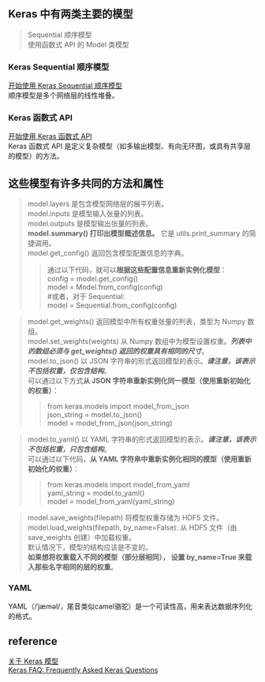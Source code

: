 ##  Keras 中有两类主要的模型
> Sequential 顺序模型   
使用函数式 API 的 Model 类模型

### Keras Sequential 顺序模型
[开始使用 Keras Sequential 顺序模型](https://keras.io/zh/getting-started/sequential-model-guide/)  
顺序模型是多个网络层的线性堆叠。


###  Keras 函数式 API
[开始使用 Keras 函数式 API](https://keras.io/zh/getting-started/functional-api-guide/)  
Keras 函数式 API 是定义复杂模型（如多输出模型、有向无环图，或具有共享层的模型）的方法。



## 这些模型有许多共同的方法和属性
> model.layers 是包含模型网络层的展平列表。  
model.inputs 是模型输入张量的列表。  
model.outputs 是模型输出张量的列表。  
**model.summary() 打印出模型概述信息。** 它是 utils.print_summary 的简捷调用。  
model.get_config() 返回包含模型配置信息的字典。  
>> 通过以下代码，就可以**根据这些配置信息重新实例化模型**：  
config = model.get_config()  
model = Model.from_config(config)   
#或者，对于 Sequential:  
model = Sequential.from_config(config)  

> model.get_weights() 返回模型中所有权重张量的列表，类型为 Numpy 数组。  
model.set_weights(weights) 从 Numpy 数组中为模型设置权重。***列表中的数组必须与 get_weights() 返回的权重具有相同的尺寸***。  
model.to_json() 以 JSON 字符串的形式返回模型的表示。***请注意，该表示不包括权重，仅包含结构***。  
可以通过以下方式**从 JSON 字符串重新实例化同一模型（使用重新初始化的权重）**：  
>> from keras.models import model_from_json  
json_string = model.to_json()  
model = model_from_json(json_string)  

> model.to_yaml() 以 YAML 字符串的形式返回模型的表示。***请注意，该表示不包括权重，只包含结构***。  
可以通过以下代码，**从 YAML 字符串中重新实例化相同的模型（使用重新初始化的权重）**：  
>> from keras.models import model_from_yaml  
yaml_string = model.to_yaml()  
model = model_from_yaml(yaml_string)  

> model.save_weights(filepath) 将模型权重存储为 HDF5 文件。  
model.load_weights(filepath, by_name=False): 从 HDF5 文件（由 save_weights 创建）中加载权重。  
默认情况下，模型的结构应该是不变的。   
**如果想将权重载入不同的模型（部分层相同）， 设置 by_name=True 来载入那些名字相同的层的权重**。

### YAML
YAML（/ˈjæməl/，尾音类似camel骆驼）是一个可读性高，用来表达数据序列化的格式。

## reference
[关于 Keras 模型](https://keras.io/zh/models/about-keras-models/)  
[Keras FAQ: Frequently Asked Keras Questions](https://keras.io/getting-started/faq/#how-can-i-install-hdf5-or-h5py-to-save-my-models-in-keras)  

